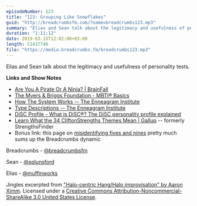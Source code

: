 ```yaml
---
episodeNumber: 123
title: "123: Grouping Like Snowflakes"
guid: "http://breadcrumbsfm.com/?name=breadcrumbs123.mp3"
summary: "Elias and Sean talk about the legitimacy and usefulness of personality tests."
duration: "1:11:12"
date: 2019-03-15T12:02:00+03:00
length: 51437746
file: "https://media.breadcrumbs.fm/breadcrumbs123.mp3"
---
```

Elias and Sean talk about the legitimacy and usefulness of personality tests.

**Links and Show Notes**
- [Are You A Pirate Or A Ninja? | BrainFall](https://brainfall.com/quizzes/are-you-a-pirate-or-a-ninja/)
- [The Myers & Briggs Foundation - MBTI® Basics](https://www.myersbriggs.org/my-mbti-personality-type/mbti-basics/home.htm?bhcp=1)
- [How The System Works -- The Enneagram Institute](https://www.enneagraminstitute.com/how-the-enneagram-system-works)
- [Type Descriptions -- The Enneagram Institute](https://www.enneagraminstitute.com/type-descriptions)
- [DiSC Profile - What is DiSC®? The DiSC personality profile explained](https://www.discprofile.com/what-is-disc/overview/)
- [Learn What the 34 CliftonStrengths Themes Mean | Gallup](https://www.gallupstrengthscenter.com/home/en-us/cliftonstrengths-themes-domains) -- formerly StrengthsFinder
- Bonus link: this page on [misidentifying fives and nines](https://www.enneagraminstitute.com/misidentifying-5-and-9) pretty much sums up the Breadcrumbs dynamic

Breadcrumbs - [@breadcrumbsfm](https://twitter.com/breadcrumbsfm)

Sean - [@splunsford](https://twitter.com/splunsford)

Elias - [@muffinworks](https://twitter.com/muffinworks)

Jingles excerpted from ["Halo-centric Hang/Halo improvisation" by Aaron Ximm](http://freemusicarchive.org/music/aaron_ximm/handpans_and_the_hang/). Licensed under a [Creative Commons Attribution-Noncommercial-ShareAlike 3.0 United States License](http://creativecommons.org/licenses/by-nc-sa/3.0/us/).